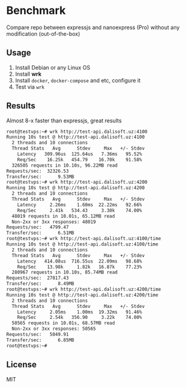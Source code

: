 # Benchmark

Compare repo between expressjs and nanoexpress (Pro) without any modification (out-of-the-box)

## Usage

1. Install Debian or any Linux OS
2. Install **wrk**
3. Install `docker`, `docker-compose` and etc, configure it
4. Test via `wrk`

## Results

Almost 8-x faster than expressjs, great results

```bash
root@testvps:~# wrk http://test-api.dalisoft.uz:4100
Running 10s test @ http://test-api.dalisoft.uz:4100
  2 threads and 10 connections
  Thread Stats   Avg      Stdev     Max   +/- Stdev
    Latency   309.96us  125.64us   7.36ms   95.52%
    Req/Sec    16.25k   454.79    16.70k    91.58%
  326505 requests in 10.10s, 96.22MB read
Requests/sec:  32326.53
Transfer/sec:      9.53MB
root@testvps:~# wrk http://test-api.dalisoft.uz:4200
Running 10s test @ http://test-api.dalisoft.uz:4200
  2 threads and 10 connections
  Thread Stats   Avg      Stdev     Max   +/- Stdev
    Latency     2.26ms    1.60ms  22.22ms   92.66%
    Req/Sec     2.41k   534.43     3.30k    74.00%
  48019 requests in 10.01s, 65.12MB read
  Non-2xx or 3xx responses: 48019
Requests/sec:   4799.47
Transfer/sec:      6.51MB
root@testvps:~# wrk http://test-api.dalisoft.uz:4100/time
Running 10s test @ http://test-api.dalisoft.uz:4100/time
  2 threads and 10 connections
  Thread Stats   Avg      Stdev     Max   +/- Stdev
    Latency   414.08us  716.55us  22.09ms   98.68%
    Req/Sec    13.98k     1.82k   16.87k    77.23%
  280967 requests in 10.10s, 85.74MB read
Requests/sec:  27817.43
Transfer/sec:      8.49MB
root@testvps:~# wrk http://test-api.dalisoft.uz:4200/time
Running 10s test @ http://test-api.dalisoft.uz:4200/time
  2 threads and 10 connections
  Thread Stats   Avg      Stdev     Max   +/- Stdev
    Latency     2.05ms    1.00ms  19.32ms   91.46%
    Req/Sec     2.54k   356.90     3.22k    74.00%
  50565 requests in 10.01s, 68.57MB read
  Non-2xx or 3xx responses: 50565
Requests/sec:   5049.91
Transfer/sec:      6.85MB
root@testvps:~#
```

## License

MIT
